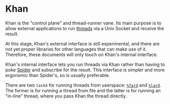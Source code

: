 # Khan

Khan is the "control plane" and thread-runner vane. Its main purpose is to allow external applications to run [threads](../../base/threads) via a Unix Socket and receive the result.

At this stage, Khan's external interface is still experimental, and there are not yet proper libraries for other languages that can make use of it. Therefore, these documents will only touch on Khan's internal interface.

Khan's internal interface lets you run threads via Khan rather than having to poke [Spider](../../base/threads/reference/api.md) and subscribe for the result. This interface is simpler and more ergonomic than Spider's, so is usually preferable.

There are two `task`s for running threads from userspace: [`%fard`](reference/tasks.md#fard) and [`%lard`](reference/tasks.md#lard). The former is for running a thread from file and the latter is for running an "in-line" thread, where you pass Khan the thread directly.

